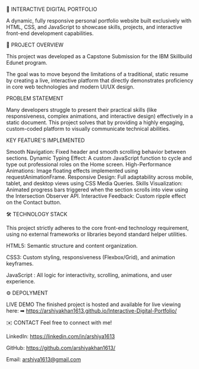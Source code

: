 🚀 INTERACTIVE DIGITAL PORTFOLIO


A dynamic, fully responsive personal portfolio website built exclusively with HTML, CSS, and JavaScript to showcase skills, projects, and interactive front-end development capabilities.

🌟 PROJECT OVERVIEW


This project was developed as a Capstone Submission for the IBM Skillbuild Edunet program.

The goal was to move beyond the limitations of a traditional, static resume by creating a live, interactive platform that directly demonstrates proficiency in core web technologies and modern UI/UX design.

PROBLEM STATEMENT


Many developers struggle to present their practical skills (like responsiveness, complex animations, and interactive design) effectively in a static document. This project solves that by providing a highly engaging, custom-coded platform to visually communicate technical abilities.

KEY FEATURE'S IMPLEMENTED


Smooth Navigation: Fixed header and smooth scrolling behavior between sections.
Dynamic Typing Effect: A custom JavaScript function to cycle and type out professional roles on the Home screen.
High-Performance Animations: Image floating effects implemented using requestAnimationFrame.
Responsive Design: Full adaptability across mobile, tablet, and desktop views using CSS Media Queries.
Skills Visualization: Animated progress bars triggered when the section scrolls into view using the Intersection Observer API.
Interactive Feedback: Custom ripple effect on the Contact button.


🛠️ TECHNOLOGY STACK



This project strictly adheres to the core front-end technology requirement, using no external frameworks or libraries beyond standard helper utilities.

HTML5: Semantic structure and content organization.

CSS3: Custom styling, responsiveness (Flexbox/Grid), and animation keyframes.

JavaScript : All logic for interactivity, scrolling, animations, and user experience.






⚙️ DEPOLYMENT


LIVE DEMO
The finished project is hosted and available for live viewing here: ➡  https://arshiyakhan1613.github.io/Interactive-Digital-Portfolio/




✉️ CONTACT
Feel free to connect with me!

LinkedIn: https://linkedin.com/in/arshiya1613

GitHub: https://github.com/arshiyakhan1613/

Email: arshiya1613@gmail.com
